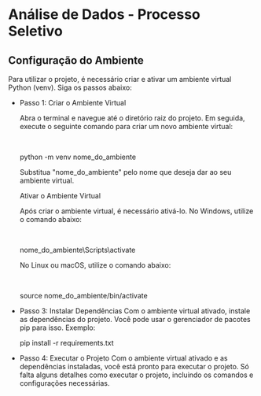 <html>
  <h1>Análise de Dados - Processo Seletivo </h1>

  <h2>Configuração do Ambiente </h2>
  <p>Para utilizar o projeto, é necessário criar e ativar um ambiente virtual Python (venv). Siga os passos abaixo:</p>

<ul>
  <li>Passo 1: Criar o Ambiente Virtual </p>

<p>Abra o terminal e navegue até o diretório raiz do projeto. Em seguida, execute o seguinte comando para criar um novo ambiente virtual:</p>
<br>
<p>python -m venv nome_do_ambiente</p>
<p>Substitua "nome_do_ambiente" pelo nome que deseja dar ao seu ambiente virtual.</p>
<p>Ativar o Ambiente Virtual</p>
<p>Após criar o ambiente virtual, é necessário ativá-lo. No Windows, utilize o comando abaixo:</p>
<br>
<p>nome_do_ambiente\Scripts\activate</p>

<p>No Linux ou macOS, utilize o comando abaixo:</p>
<br>
<p>source nome_do_ambiente/bin/activate</p>
</li>
<li>
Passo 3: Instalar Dependências
Com o ambiente virtual ativado, instale as dependências do projeto. Você pode usar o gerenciador de pacotes pip para isso. Exemplo:
<br>
<p>pip install -r requirements.txt</p>
</li>
<li>
Passo 4: Executar o Projeto
Com o ambiente virtual ativado e as dependências instaladas, você está pronto para executar o projeto. Só falta alguns detalhes como executar o projeto, incluindo os comandos e configurações necessárias.
</li>
</ul>

